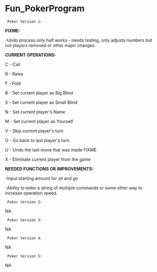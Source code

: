 # Fun_PokerProgram

     Poker Version 1:

**FIXME:**

-Undo process only half works - needs testing, only adjusts numbers but not players removed or other major changes.


**CURRENT OPERATIONS:**


C - Call                     

R - Raise                     

F - Fold                       

B - Set current player as Big Blind     

S - Set current player as Small Blind   

N - Set current player's Name

M - Set current player as Yourself     

V - Skip current player's turn     

G - Go back to last player's turn

U - Undo the last move that was made FIXME

X - Eliminate current player from the game   





**NEEDED FUNCTIONS OR IMPROVEMENTS:**

-Input starting amount for sit and go

-Ability to enter a string of multiple commands or some other way to increase operation speed.



















     Poker Version 2:  
     
NA





















     Poker Version 3:     
     
NA

















     Poker Version 4:  
     
NA
















     Poker Version 5:       

NA
